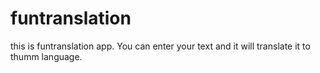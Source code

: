 # funtranslation
this is funtranslation app. You can enter your text and it will translate it to thumm language.
